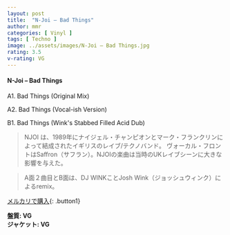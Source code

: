 ```yaml
---
layout: post
title:  "N-Joi – Bad Things"
author: mmr
categories: [ Vinyl ]
tags: [ Techno ]
image: ../assets/images/N-Joi – Bad Things.jpg
rating: 3.5
v-rating: VG
---
```


#### N-Joi – Bad Things

A1. Bad Things (Original Mix)

A2. Bad Things (Vocal-ish Version)

B1. Bad Things (Wink's Stabbed Filled Acid Dub)

> NJOI は、1989年にナイジェル・チャンピオンとマーク・フランクリンによって結成されたイギリスのレイブ/テクノバンド。 ヴォーカル・フロントはSaffron（サフラン）。NJOIの楽曲は当時のUKレイブシーンに大きな影響を与えた。

> A面２曲目とB面は、DJ WINKことJosh Wink（ジョッシュウィンク）によるremix。

[メルカリで購入](https://jp.mercari.com/item/m91007841162){: .button1}

<div class="mt-4 mb-4 d-flex align-items-center">
<strong class="mr-1">盤質: VG</strong>
</div>
<div class="mt-4 mb-4 d-flex align-items-center">
<strong class="mr-1">ジャケット: VG</strong>
</div>
